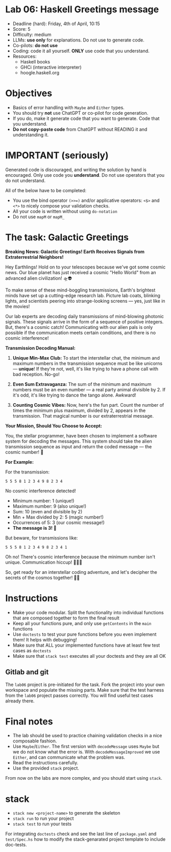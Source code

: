 # Lab 06: Haskell Greetings message

* Deadline (hard): Friday, 4th of April, 10:15
* Score: 5
* Difficulty: medium
* LLMs: **use only** for explanations. Do not use to generate code.
* Co-pilots: **do not use**
* Coding: code it all yourself. **ONLY** use code that you understand.
* Resources:
   * Haskell books
   * GHCi (interactive interpreter)
   * hoogle.haskell.org


# Objectives

* Basics of error handling with `Maybe` and `Either` types.
* You should try **not** use ChatGPT or co-pilot for code generation. 
* If you do, make it generate code that you want to generate. Code that you understand.
* **Do not copy-paste code** from ChatGPT without READING it and understanding it.


# IMPORTANT (seriously)

Generated code is discouraged, and writing the solution by hand is encouraged.
Only use code you **understand**. Do not use operators that you do not understand.

All of the below have to be completed:
* You use the bind operator `(>>=)` and/or applicative operators: `<$>` and `<*>` to nicely compose your validation checks.
* All your code is written without using `do-notation`
* Do not use `mapM` or `mapM_`




# The task: Galactic Greetings

**Breaking News: Galactic Greetings! Earth Receives Signals from Extraterrestrial Neighbors!**

Hey Earthlings! Hold on to your telescopes because we've got some cosmic news. Our blue planet has just received a cosmic "Hello World" from an advanced alien civilization! 🛸👽

To make sense of these mind-boggling transmissions, Earth's brightest minds have set up a cutting-edge research lab. Picture lab coats, blinking lights, and scientists peering into strange-looking screens — yes, just like in the movies!

Our lab experts are decoding daily transmissions of mind-blowing photonic signals. These signals arrive in the form of a sequence of positive integers. But, there's a cosmic catch! Communicating with our alien pals is only possible if the communication meets certain conditions, and there is no cosmic interference! 

**Transmission Decoding Manual:**

1. **Unique Min-Max Club:** To start the interstellar chat, the minimum and maximum numbers in the transmission sequence must be like unicorns — **unique**! If they're not, well, it's like trying to have a phone call with bad reception. No-go!

2. **Even Sum Extravaganza:** The sum of the minimum and maximum numbers must be an even number — a real party animal divisible by 2. If it's odd, it's like trying to dance the tango alone. Awkward!

3. **Counting Cosmic Vibes:** Now, here's the fun part. Count the number of times the minimum plus maximum, divided by 2, appears in the transmission. That magical number is our extraterrestrial message.

**Your Mission, Should You Choose to Accept:**

You, the stellar programmer, have been chosen to implement a software system for decoding the messages.
This system should take the alien transmission sequence as input and return the coded message — the cosmic number! 🚀

**For Example:**

For the transmission:
```
5 5 5 8 1 2 3 4 9 8 2 3 4
```
No cosmic interference detected!
- Minimum number: 1 (unique!)
- Maximum number: 9 (also unique!)
- Sum: 10 (even and divisible by 2)
- Min + Max divided by 2: 5 (magic number!)
- Occurrences of 5: 3 (our cosmic message!)
- **The message is 3! 🌌**

But beware, for transmissions like:
```
5 5 5 8 1 2 3 4 9 8 2 3 4 1
```
Oh no! There's cosmic interference because the minimum number isn't unique. Communication hiccup! 📡🤷‍♀️

So, get ready for an interstellar coding adventure, and let's decipher the secrets of the cosmos together! 🌌👾
 

# Instructions

* Make your code modular. Split the functionality into individual functions
that are composed together to form the final result
* Keep all your functions pure, and only use `getContents` in the `main` functions
* Use `doctests` to test your pure functions before you even implement them! It helps with debugging!
* Make sure that ALL your implemented functions have at least few test cases as `doctests`
* Make sure that `stack test` executes all your doctests and they are all OK


## Gitlab and git

The `lab06` project is pre-initiated for the task. Fork the project into your own workspace
and populate the missing parts.  Make sure that the test harness from the `lab06` project
passes correctly. You will find useful test cases already there.

# Final notes

* The lab should be used to practice chaining validation checks in a nice composable fashion.
* Use `Maybe`/`Either`.  The first version with `decodeMessage` uses `Maybe` but we do not know what the error is. With `decodeMessageImproved` we use `Either`, and can communicate what the problem was.
* Read the instructions carefully.
* Use the provided `stack` project.

From now on the labs are more complex, and you should start using `stack`.

# stack

* `stack new <project-name>` to generate the skeleton
* `stack run` to run your project
* `stack test` to run your tests

For integrating `doctests` check and see the last line of `package.yaml` and `test/Spec.hs` how to modify the stack-genarated project template to include doc-tests.